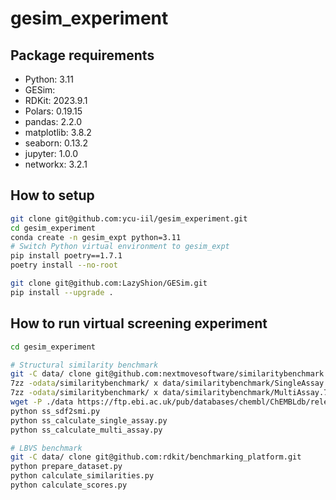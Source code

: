 # gesim_experiment

## Package requirements

- Python: 3.11
- GESim:
- RDKit: 2023.9.1
- Polars: 0.19.15
- pandas: 2.2.0
- matplotlib: 3.8.2
- seaborn: 0.13.2
- jupyter: 1.0.0
- networkx: 3.2.1

## How to setup

```bash
git clone git@github.com:ycu-iil/gesim_experiment.git
cd gesim_experiment
conda create -n gesim_expt python=3.11
# Switch Python virtual environment to gesim_expt
pip install poetry==1.7.1
poetry install --no-root

git clone git@github.com:LazyShion/GESim.git
pip install --upgrade .
```

## How to run virtual screening experiment

```bash
cd gesim_experiment

# Structural similarity benchmark
git -C data/ clone git@github.com:nextmovesoftware/similaritybenchmark.git
7zz -odata/similaritybenchmark/ x data/similaritybenchmark/SingleAssay.7z
7zz -odata/similaritybenchmark/ x data/similaritybenchmark/MultiAssay.7z
wget -P ./data https://ftp.ebi.ac.uk/pub/databases/chembl/ChEMBLdb/releases/chembl_20/chembl_20.sdf.gz
python ss_sdf2smi.py
python ss_calculate_single_assay.py
python ss_calculate_multi_assay.py 

# LBVS benchmark
git -C data/ clone git@github.com:rdkit/benchmarking_platform.git
python prepare_dataset.py
python calculate_similarities.py
python calculate_scores.py 
```
